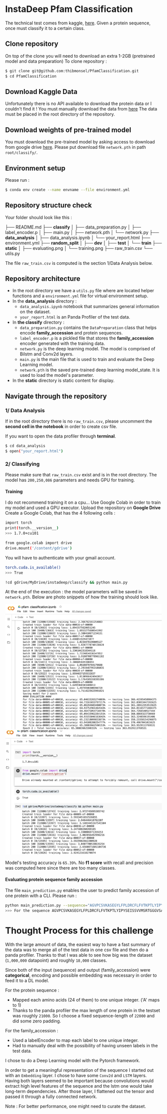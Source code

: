 # InstaDeep Pfam Classification

The technical test comes from kaggle, [here](https://www.kaggle.com/googleai/pfam-seed-random-split).
Given a protein sequence, once must classify it to a certain class.

## Clone repository
On top of the clone you will need to download an extra 1-2GB (pretrained model and data preparation)
To clone repository : 
```sh
$ git clone git@github.com:thibmonsel/PfamClassification.git
$ cd PfamClassification
```

## Download Kaggle Data

Unfortunately there is no API available to download the protein data or I couldn't find it !
You must manually download the data from [here](https://www.kaggle.com/googleai/pfam-seed-random-split)
The data must be placed in the root directory of the repository.

## Download weights of pre-trained model

You must download the pre-trained model by asking access to download from google drive [here](https://drive.google.com/file/d/1-EUbsqAaz-J1CTlmQqaUrVJv-O-ljM1T/view?usp=sharing).
Please put download file `network.pth` in path `root/classify/`.
## Environment setup 
Please run : 
```sh
$ conda env create --name envname --file environment.yml
```

## Repository structure check 

Your folder should look like this :

├── README.md
├── **classify**
│   ├── data_preparation.py
│   ├── label_encoder.p
│   ├── main.py
│   ├── network.pth
│   └── network.py
├── **data_analysis**
│   ├── data_analysis.ipynb
│   └── your_report.html
├── environment.yml
├── **random_split**
│   ├── **dev**
│   ├── **test**
│   └── **train**
├── **static**
│   ├── evaluating.png
│   └── training.png
├── raw_train.csv
└── utils.py

The file `raw_train.csv` is computed is the section 1/Data Analysis below.
## Repository architecture

- In the root directory we have a `utils.py` file where are located helper functions and a `environment.yml` file for virtual environment setup.
- In the **data_analysis** directory :
    * `data_analysis.ipynb` notebook that summarizes general information on the dataset.
    * `your_report.html` is an Panda Profiler of the test data.
- In **the classify** directory :
    * `data_preparation.py` contains the `DataPreparation` class that helps encode **family_accession** and protein sequences.
    * `label_encoder.p` is a pickled file that stores the **family_accession** encoder generated with the training data. 
    * `network.py` is the deep learning model. The model is comprised of Bilstm and Conv2d layers.
    * `main.py` is the main file that is used to train and evaluate the Deep Learning model.
    * `network.pth` is the saved pre-trained deep learning model_state. It is used to load the model's parameter.
- In the **static** directory is static content for display.


## Navigate through the repository

### 1/ Data Analysis

If in the root directory there is no `raw_train.csv`, please uncomment the **second cell in the notebook** in order to create csv file.

If you want to open the data profiler through **terminal**.
```sh
$ cd data_analysis
$ open("your_report.html")
```

### 2/ Classifying

Please make sure that `raw_train.csv` exist and is in the root directory.
The model has `200,250,086` parameters and needs GPU for training.

#### Training
I do not recommend training it on a cpu...
Use Google Colab in order to train my model and used a GPU executor.
Upload the repository on **Google Drive**
Create a Google Colab, that has the 4 following cells :
```sh
import torch
print(torch.__version__)
>>> 1.7.0+cu101
```
```sh
from google.colab import drive
drive.mount('/content/gdrive')
```
You will have to authenticate with your gmail account.
```sh
torch.cuda.is_available()
>>> True
```
```sh
!cd gdrive/MyDrive/instadeep/classify && python main.py
```
At the end of the execution : the model parameters will be saved in `network.pth`.
Below are photo snippets of how the training should look like.

![training](./static/training.png)
![evaluating](./static/evaluating.png)

Model's testing accuracy is `65.39%`. No **f1 score** with recall and precision was computed here since there are too many classes.

#### Evaluating protein sequence family accession
The file `main_prediction.py` enables the user to predict family accession of one protein with a CLI.
Please run :
```sh
python main_prediction.py --sequence="AGVPCSVKASEGYLFPLDRCFLFVTKPTLYIPYSEISSVVMSRTGGGVSASRTFDLEVNVIGSNQPHVFSNIDREEQEFIESFCKEKGVKVKN"
>>> For the sequence AGVPCSVKASEGYLFPLDRCFLFVTKPTLYIPYSEISSVVMSRTGGGVSASRTFDLEVNVIGSNQPHVFSNIDREEQEFIESFCKEKGVKVKN we predict that its family accession is PF14944.6.
```

# Thought Process for this challenge

With the large amount of data, the easiest way to have a fast summary of the data was to merge all of the test data in one csv file and then do a panda profiler.  Thanks to that I was able to see how big was the dataset (`1,000,000` datapoint) and roughly `18,000` classes.

Since both of the input (sequence) and output (family_accession) were **categorical**, encoding and possible embedding was necessary in order to feed it to  a DL model.

For the protein sequence :
- Mapped each amino acids (24 of them) to one unique integer. ('A' maps to 1)
- Thanks to the panda profiler the max length of one protein in the testset was roughly `21000`. So I choose a fixed sequence-length of `22000` and did some zero padding. 


For the family_accession : 
- Used a labelEncoder to map each label to one unique integer.
- Had to manually deal with the possibility of having unseen labels in the test data. 

I chose to do a Deep Learning model with the Pytorch framework.

In order to get a meaningful representation of the sequence I started out with an `Embedding` layer. I chose to have some `Conv2d` and `LSTM` layers. Having both layers seemed to be important because convolutions would extract high level features of the sequence and the lstm one would take long-term dependencies.
After those layer, I flattened out the tensor and passed it through a fully connected network.

Note : 
For better performance, one might need to curate the dataset.


